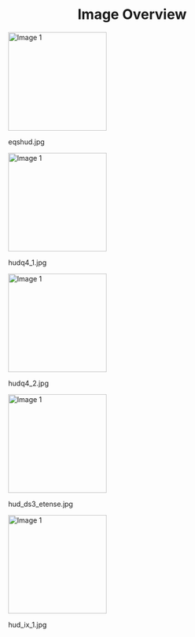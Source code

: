 <h1 style ="text-align: center;"> Image Overview </h1>
<div>
<div>
<img src="https://media.evkx.net/multimedia/technology/userinterface/hud/eqshud_xst.jpg" alt="Image 1" style="width: 200px;">
<p>eqshud.jpg</p>
</div>
<div>
<img src="https://media.evkx.net/multimedia/technology/userinterface/hud/hudq4_1_xst.jpg" alt="Image 1" style="width: 200px;">
<p>hudq4_1.jpg</p>
</div>
<div>
<img src="https://media.evkx.net/multimedia/technology/userinterface/hud/hudq4_2_xst.jpg" alt="Image 1" style="width: 200px;">
<p>hudq4_2.jpg</p>
</div>
<div>
<img src="https://media.evkx.net/multimedia/technology/userinterface/hud/hud_ds3_etense_xst.jpg" alt="Image 1" style="width: 200px;">
<p>hud_ds3_etense.jpg</p>
</div>
<div>
<img src="https://media.evkx.net/multimedia/technology/userinterface/hud/hud_ix_1_xst.jpg" alt="Image 1" style="width: 200px;">
<p>hud_ix_1.jpg</p>
</div>
</div>
